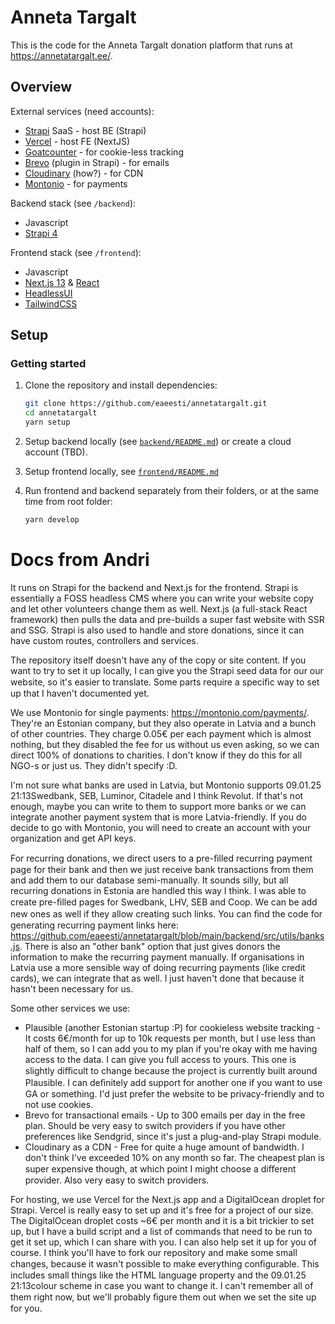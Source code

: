 # Anneta Targalt

This is the code for the Anneta Targalt donation platform that runs at https://annetatargalt.ee/.


## Overview

External services (need accounts):
- [Strapi](https://strapi.io/pricing-cloud) SaaS - host BE (Strapi)
- [Vercel](https://vercel.com/) - host FE (NextJS)
- [Goatcounter](https://www.goatcounter.com) - for cookie-less tracking
- [Brevo](https://www.brevo.com/) (plugin in Strapi) - for emails
- [Cloudinary](https://cloudinary.com/) (how?) - for CDN
- [Montonio](https://montonio.com/) - for payments

Backend stack (see `/backend`):
- Javascript
- [Strapi 4](https://strapi.io/)

Frontend stack (see `/frontend`):
- Javascript
- [Next.js 13](https://nextjs.org/) & [React](https://react.dev/)
- [HeadlessUI](https://headlessui.com/)
- [TailwindCSS](https://tailwindcss.com/)


## Setup

### Getting started

1. Clone the repository and install dependencies:
    ```bash
    git clone https://github.com/eaeesti/annetatargalt.git
    cd annetatargalt
    yarn setup
    ```

2. Setup backend locally (see [`backend/README.md`](backend/README.md])) or create a cloud account (TBD).

3. Setup frontend locally, see [`frontend/README.md`](frontend/README.md])

4. Run frontend and backend separately from their folders, or at the same time from root folder:
    ```bash
    yarn develop
    ```




# Docs from Andri

It runs on Strapi for the backend and Next.js for the frontend. Strapi is essentially a FOSS headless CMS where you can write your website copy and let other volunteers change them as well. Next.js (a full-stack React framework) then pulls the data and pre-builds a super fast website with SSR and SSG. Strapi is also used to handle and store donations, since it can have custom routes, controllers and services.

The repository itself doesn't have any of the copy or site content. If you want to try to set it up locally, I can give you the Strapi seed data for our our website, so it's easier to translate. Some parts require a speciﬁc way to set up that I haven't documented yet.

We use Montonio for single payments: https://montonio.com/payments/. They're an Estonian company, but they also operate in Latvia and a bunch of other countries. They charge 0.05€ per each payment which is almost nothing, but they disabled the fee for us without us even asking, so we can direct 100% of donations to charities. I don't know if they do this for all NGO-s or just us. They didn't specify :D.

I'm not sure what banks are used in Latvia, but Montonio supports 09.01.25 21:13Swedbank, SEB, Luminor, Citadele and I think Revolut. If that's not enough, maybe you can write to them to support more banks or we can integrate another payment system that is more Latvia-friendly. If you do decide to go with Montonio, you will need to create an account
with your organization and get API keys.

For recurring donations, we direct users to a pre-ﬁlled recurring payment page for their bank and then we just receive bank transactions from them and add them to our database semi-manually.
It sounds silly, but all recurring donations in Estonia are handled this way I think. I was able to create pre-ﬁlled pages for Swedbank, LHV, SEB and Coop. We can be add new ones as well if they allow creating such links. You can ﬁnd the code for generating recurring payment links here: https://github.com/eaeesti/annetatargalt/blob/main/backend/src/utils/banks.js. There is also an "other bank" option that just gives donors the information to make the recurring payment manually. If organisations in Latvia use a more sensible way of doing recurring payments (like credit cards), we can integrate that as well. I just haven't done that because it hasn't been necessary for us.

Some other services we use:
- Plausible (another Estonian startup :P) for cookieless website tracking - It costs 6€/month for up to 10k requests per month, but I use less than half of them, so I can add you to my plan if you're okay with me having access to the data. I can give you full access to yours. This one is slightly diﬃcult to change because the project is currently built around Plausible. I can deﬁnitely add support for another one if you want to use GA or something. I'd just prefer the website to be privacy-friendly and to not use cookies.
- Brevo for transactional emails - Up to 300 emails per day in the free plan. Should be very easy to switch providers if you have other preferences like Sendgrid, since it's just a plug-and-play Strapi module.
- Cloudinary as a CDN - Free for quite a huge amount of bandwidth. I don't think I've exceeded 10% on any month so far. The cheapest plan is super expensive though, at which point I might choose a diﬀerent provider. Also very easy to switch providers.

For hosting, we use Vercel for the Next.js app and a DigitalOcean droplet for Strapi. Vercel is really easy to set up and it's free for a project of our size. The DigitalOcean droplet costs ~6€ per month and it is a bit trickier to set up, but I have a build script and a list of commands that need to be run to get it set up, which I can share with you. I can also help set it up for you of course.
I think you'll have to fork our repository and make some small changes, because it wasn't possible to make everything conﬁgurable. This includes small things like the HTML language property and the 09.01.25 21:13colour scheme in case you want to change it. I can't remember all of them right now, but we'll probably ﬁgure them out when we set the site up for you.